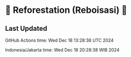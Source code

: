 
# 🌳 Reforestation (Reboisasi) 🌲

## Last Updated

GitHub Actions time: Wed Dec 18 13:28:38 UTC 2024

Indonesia/Jakarta time: Wed Dec 18 20:28:38 WIB 2024
